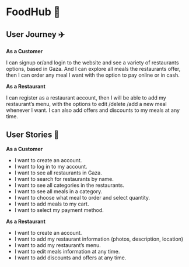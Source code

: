 # FoodHub 🍔

## User Journey :airplane:

**As a Customer**

I can signup or/and login to the website and see a variety of restaurants options, based in Gaza. And I can explore all meals the restaurants offer, then I can order any meal I want with the option to pay online or in cash.

**As a Restaurant**

I can register as a restaurant account, then I will be able to add my restaurant’s menu, with the options to edit /delete /add a new meal whenever I want. I can also add offers and discounts to my meals at any time.

## User Stories :open_book:

**As a Customer**

- I want to create an account.
- I want to log in to my account.
- I want to see all restaurants in Gaza.
- I want to search for restaurants by name.
- I want to see all categories in the restaurants.
- I want to see all meals in a category.
- I want to choose what meal to order and select quantity.
- I want to add meals to my cart.
- I want to select my payment method.

**As a Restaurant**

- I want to create an account.
- I want to add my restaurant information (photos, description, location)
- I want to add my restaurant’s menu.
- I want to edit meals information at any time.
- I want to add discounts and offers at any time.

